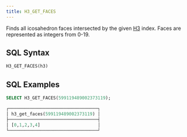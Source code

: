 ```yaml
---
title: H3_GET_FACES
---
```


Finds all icosahedron faces intersected by the given [H3](https://eng.uber.com/h3/) index. Faces are represented as integers from 0-19.

## SQL Syntax

```sql
H3_GET_FACES(h3)
```

## SQL Examples

```sql
SELECT H3_GET_FACES(599119489002373119);

┌──────────────────────────────────┐
│ h3_get_faces(599119489002373119) │
├──────────────────────────────────┤
│ [0,1,2,3,4]                      │
└──────────────────────────────────┘
```